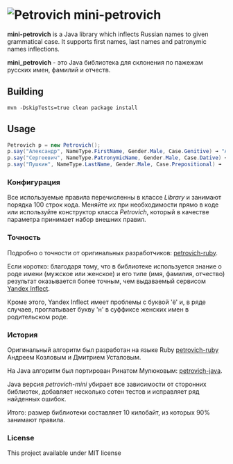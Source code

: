 ![Petrovich](petrovich.png) mini-petrovich
==========================================

__mini-petrovich__ is a Java library which inflects Russian names to given grammatical case. It supports first names, last names and patronymic names inflections.

__mini_petrovich__  - это Java библиотека для склонения по пажежам русских имен, фамилий и отчеств.

## Building

```
mvn -DskipTests=true clean package install
```

## Usage

```java
Petrovich p = new Petrovich();
p.say("Александр", NameType.FirstName, Gender.Male, Case.Genitive) ➟ "Александра"
p.say("Сергеевич", NameType.PatronymicName, Gender.Male, Case.Dative) ➟ "Сергеевичу"
p.say("Пушкин", NameType.LastName, Gender.Male, Case.Prepositional) ➟  "Пушкине"
```

### Конфигурация

Все используемые правила перечисленны в классе *Library* и занимают порядка 100 строк кода. 
Меняйте их при необходимости прямо в коде или используйте конструктор класса *Petrovich*, который в качестве параметра принимает набор внешних правил. 

### Точность

Подробно о точности от оригинальных разработчиков: [petrovich-ruby](https://github.com/petrovich/petrovich-ruby#Оценка-аккуратности).

Если коротко: благодаря тому, что в библиотеке используется знание о роде имени (мужское или женское) и его типе (имя, фамилия, отчество) результат оказывается более точным,
чем выдаваемый сервисом [Yandex Inflect](https://export.yandex.ru/inflect.xml?name=%D0%9F%D0%B5%D1%82%D1%80%D0%BE%D0%B2%D0%B8%D1%87). 

Кроме этого, Yandex Inflect имеет проблемы с буквой 'ё' и, в ряде случаев, проглатывает букву 'н' в суффиксе женских имен в родительском роде.


### История

Оригинальный алгоритм был разработан на языке Ruby [petrovich-ruby](https://github.com/petrovich/petrovich-ruby) Андреем Козловым и Дмитрием Усталовым.

На Java алгоритм был портирован Ринатом Мулюковым: [petrovich-java](https://github.com/petrovich/petrovich-java).
 
Java версия *petrovich-mini* убирает все зависимости от сторонних библиотек, добавляет несколько сотен тестов и исправляет ряд найденных ошибок.

Итого: размер библиотеки составляет 10 килобайт, из которых 90% занимают правила. 
  

### License

This project available under MIT license